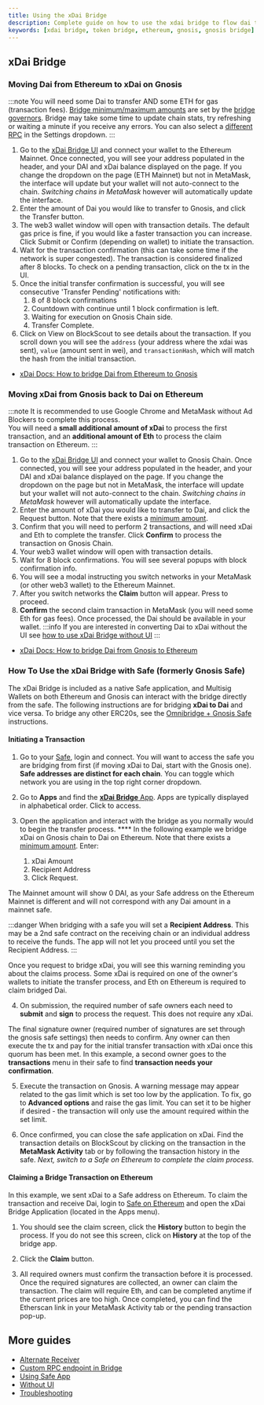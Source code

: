 ```yaml
---
title: Using the xDai Bridge
description: Complete guide on how to use the xdai bridge to flow dai to Gnosis or xdai to Ethereum
keywords: [xdai bridge, token bridge, ethereum, gnosis, gnosis bridge]
---
```


## xDai Bridge

### Moving Dai from Ethereum to xDai on Gnosis


:::note
You will need some Dai to transfer AND some ETH for gas (transaction fees). [Bridge minimum/maximum amounts](../../tokenbridge/xdai-bridge.md#fees--daily-limits) are set by the [bridge governors](../../tokenbridge/xdai-bridge.md#bridge-governance). Bridge may take some time to update chain stats, try refreshing or waiting a minute if you receive any errors. You can also select a [different RPC](#custom-rpc) in the Settings dropdown.
:::

1. Go to the [xDai Bridge UI](https://bridge.gnosischain.com/) and connect your wallet to the Ethereum Mainnet. Once connected, you will see your address populated in the header, and your DAI and xDai balance displayed on the page. If you change the dropdown on the page (ETH Mainnet) but not in MetaMask, the interface will update but your wallet will not auto-connect to the chain. _Switching chains in MetaMask_ however will automatically update the interface.
2. Enter the amount of Dai you would like to transfer to Gnosis, and click the Transfer button.
3. The web3 wallet window will open with transaction details. The default gas price is fine, if you would like a faster transaction you can increase. Click Submit or Confirm (depending on wallet) to initiate the transaction.
4.  Wait for the transaction confirmation (this can take some time if the network is super congested). The transaction is considered finalized after 8 blocks. To check on a pending transaction, click on the tx in the UI.
5. Once the initial transfer confirmation is successful, you will see consecutive 'Transfer Pending' notifications with:
    1. 8 of 8 block confirmations
    2. Countdown with continue until 1 block confirmation is left.
    3. Waiting for execution on Gnosis Chain side.
    4. Transfer Complete.
6. Click on View on BlockScout to see details about the transaction. If you scroll down you will see the `address` (your address where the xdai was sent), `value` (amount sent in wei), and `transactionHash`, which will match the hash from the initial transaction.

- [xDai Docs: How to bridge Dai from Ethereum to Gnosis](https://developers.gnosischain.com/for-users/bridges/converting-xdai-via-bridge/moving-dai-to-xdai)

### Moving xDai from Gnosis back to Dai on Ethereum
:::note
It is recommended to use Google Chrome and MetaMask without Ad Blockers to complete this process.  
You will need a __small additional amount of xDai__ to process the first transaction, and an __additional amount of Eth__ to process the claim transaction on Ethereum.
:::

1. Go to the [xDai Bridge UI](https://bridge.gnosischain.com/) and connect your wallet to Gnosis Chain. Once connected, you will see your address populated in the header, and your DAI and xDai balance displayed on the page. If you change the dropdown on the page but not in MetaMask, the interface will update but your wallet will not auto-connect to the chain. _Switching chains in MetaMask_ however will automatically update the interface.
2. Enter the amount of xDai you would like to transfer to Dai, and click the Request button. Note that there exists a [minimum amount](../../tokenbridge/xdai-bridge.md#fees--daily-limits).
3. Confirm that you will need to perform 2 transactions, and will need xDai and Eth to complete the transfer. Click __Confirm__ to process the transaction on Gnosis Chain. 
4. Your web3 wallet window will open with transaction details. 
5. Wait for 8 block confirmations. You will see several popups with block confirmation info.
6. You will see a modal instructing you switch networks in your MetaMask (or other web3 wallet) to the Ethereum Mainnet.
7. After you switch networks the **Claim** button will appear. Press to proceed.
8. **Confirm** the second claim transaction in MetaMask (you will need some Eth for gas fees). Once processed, the Dai should be available in your wallet.
:::info
If you are interested in converting Dai to xDai without the UI see [how to use xDai Bridge without UI](#using-xdai-bridge-without-the-ui)
::: 

- [xDai Docs: How to bridge Dai from Gnosis to Ethereum](https://developers.gnosischain.com/for-users/bridges/converting-xdai-via-bridge/moving-xdai-to-dai)

### How To Use the xDai Bridge with Safe (formerly Gnosis Safe)
The xDai Bridge is included as a native Safe application, and Multisig Wallets on both Ethereum and Gnosis can interact with the bridge directly from the safe. The following instructions are for bridging **xDai to Dai** and vice versa. To bridge any other ERC20s, see the [Omnibridge + Gnosis Safe](../using-omnibridge/README.md) instructions.
#### Initiating a Transaction

1. Go to your [Safe](https://gnosis-safe.io/app), login and connect. You will want to access the safe you are bridging from first (if moving xDai to Dai, start with the Gnosis one). __Safe addresses are distinct for each chain__. You can toggle which network you are using in the top right corner dropdown.


2. Go to **Apps** and find the [**xDai Bridge** App](https://gnosis-safe.io/app/share/safe-app?appUrl=https://bridge.xdaichain.com&chainId=1). Apps are typically displayed in alphabetical order. Click to access.


3. Open the application and interact with the bridge as you normally would to begin the transfer process. **** In the following example we bridge xDai on Gnosis chain to Dai on Ethereum. Note that there exists a [minimum amount](../../tokenbridge/xdai-bridge.md#fees--daily-limits). Enter:

    1. xDai Amount
    2. Recipient Address
    3. Click Request.

 The Mainnet amount will show 0 DAI, as your Safe address on the Ethereum Mainnet is different and will not correspond with any Dai amount in a mainnet safe.

 :::danger
 When bridging with a safe you will set a **Recipient Address**. This may be a 2nd safe contract on the receiving chain or an individual address to receive the funds. The app will not let you proceed until you set the Recipient Address.
 :::


 Once you request to bridge xDai, you will see this warning reminding you about the claims process. Some xDai is required on one of the owner's wallets to initiate the transfer process, and Eth on Ethereum is required to claim bridged Dai.


4. On submission, the required number of safe owners each need to **submit** and **sign** to process the request. This does not require any xDai.

 The final signature owner (required number of signatures are set through the gnosis safe settings) then needs to confirm. Any owner can then execute the tx and pay for the initial transfer transaction with xDai once this quorum has been met. In this example, a second owner goes to the **transactions** menu in their safe to find **transaction needs your confirmation**.

5. Execute the transaction on Gnosis. A warning message may appear related to the gas limit which is set too low by the application. To fix, go to **Advanced options** and raise the gas limit. You can set it to be higher if desired - the transaction will only use the amount required within the set limit.

6. Once confirmed, you can close the safe application on xDai. Find the transaction details on BlockScout by clicking on the transaction in the **MetaMask Activity** tab or by following the transaction history in the safe. _Next, switch to a Safe on Ethereum to complete the claim process._

#### Claiming a Bridge Transaction on Ethereum

 In this example, we sent xDai to a Safe address on Ethereum. To claim the transaction and receive Dai, login to [Safe on Ethereum](https://gnosis-safe.io/app/) and open the xDai Bridge Application (located in the Apps menu).

1. You should see the claim screen, click the **History** button to begin the process. If you do not see this screen, click on **History** at the top of the bridge app.


2. Click the **Claim** button.

3. All required owners must confirm the transaction before it is processed. Once the required signatures are collected, an owner can claim the transaction. The claim will require Eth, and can be completed anytime if the current prices are too high. Once completed, you can find the Etherscan link in your MetaMask Activity tab or the pending transaction pop-up.

## More guides

- [Alternate Receiver](./alternate-receiver.md)
- [Custom RPC endpoint in Bridge](./custom-rpc.md)
- [Using Safe App](./safe.md)
- [Without UI](./no-ui.md)
- [Troubleshooting](./troubleshooting)
